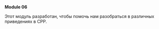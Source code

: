   **Module 06**
  
  Этот модуль разработан, чтобы помочь нам разобраться в различных приведениях в CPP.
